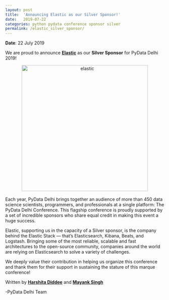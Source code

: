 ```yaml
---
layout: post
title:  'Announcing Elastic as our Silver Sponsor!'
date:   2019-07-22
categories: python pydata conference sponsor silver
permalink: /elastic_silver_sponsor/
---
```



**Date**: 22 July 2019

We are proud to announce [**Elastic**](https://www.elastic.co/) as our **Silver Sponsor** for PyData Delhi 2019!
<br>
<center>
<img src="https://pydata.org/delhi2019/media/sponsor_files/elastic-logo-V-full_color.png" alt="elastic" style="width: 400px;"/>
</center>
<br>
Each year, PyData Delhi brings together an audience of more than 450 data science scientists, programmers, and professionals at a single platform: The PyData Delhi Conference. This flagship conference is proudly supported by a set of incredible sponsors who share equal credit in making this event a huge success. 

Elastic, supporting us in the capacity of a Silver sponsor, is the company behind the Elastic Stack — that’s Elasticsearch, Kibana, Beats, and Logstash. Bringing some of the most reliable, scalable and fast architectures to the open-source community, companies around the world are relying on Elasticsearch to solve a variety of challenges.

We deeply value their contribution in helping us organize this conference and thank them for their support in sustaining the stature of this marque conference!


Written by [**Harshita Diddee**](https://www.linkedin.com/in/harshita-diddee/) and [**Mayank Singh**](https://www.linkedin.com/in/code-monk08/)

-PyData Delhi Team